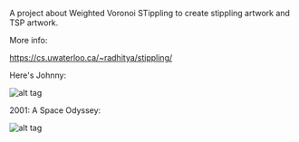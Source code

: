 
A project about Weighted Voronoi STippling to create stippling artwork and TSP artwork.

More info:

https://cs.uwaterloo.ca/~radhitya/stippling/


Here's Johnny:

![alt tag](https://raw.githubusercontent.com/azer89/WVS/master/johnny.png)


2001: A Space Odyssey:

![alt tag](https://raw.githubusercontent.com/azer89/WVS/master/2001_tsp.png)



